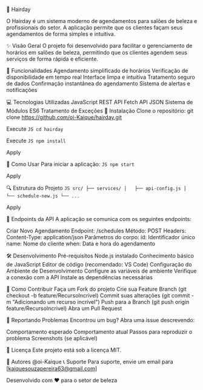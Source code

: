 💇 Hairday

  O Hairday é um sistema moderno de agendamentos para salões de beleza e profissionais do setor. A aplicação permite que os clientes façam seus agendamentos de forma simples e intuitiva.

✨ Visão Geral
  O projeto foi desenvolvido para facilitar o gerenciamento de horários em salões de beleza, permitindo que os clientes agendem seus serviços de forma rápida e eficiente.

🚀 Funcionalidades
  Agendamento simplificado de horários
  Verificação de disponibilidade em tempo real
  Interface limpa e intuitiva
  Tratamento seguro de dados
  Confirmação instantânea do agendamento
  Sistema de alertas e notificações

💻 Tecnologias Utilizadas
  JavaScript
  REST API
  Fetch API
  JSON
  Sistema de Módulos ES6
  Tratamento de Exceções
  🔧 Instalação
  Clone o repositório:
  git clone https://github.com/oi-Kaique/hairday.git



Execute
``JS
  cd hairday
``


Execute
``JS
  npm install
``


Apply

📱 Como Usar
Para iniciar a aplicação:
``JS
npm start
``


Apply

🔍 Estrutura do Projeto
``JS
  src/
    ├── services/
    │   ├── api-config.js
    │   └── schedule-new.js
    └── ...
``


Apply

📡 Endpoints da API
  A aplicação se comunica com os seguintes endpoints:

  Criar Novo Agendamento
  Endpoint: /schedules
  Método: POST
  Headers:
  Content-Type: application/json
  Parâmetros do corpo:
  id: Identificador único
  name: Nome do cliente
  when: Data e hora do agendamento
 
  
  🛠️ Desenvolvimento
  Pré-requisitos
  Node.js instalado
  Conhecimento básico de JavaScript
  Editor de código (recomendado: VS Code)
  Configuração do Ambiente de Desenvolvimento
  Configure as variáveis de ambiente
  Verifique a conexão com a API
  Instale as dependências necessárias
 
  
  🤝 Como Contribuir
  Faça um Fork do projeto
  Crie sua Feature Branch (git checkout -b feature/RecursoIncrivel)
  Commit suas alterações (git commit -m "Adicionando um recurso incrível")
  Push para a Branch (git push origin feature/RecursoIncrivel)
  Abra um Pull Request
 
  
  🐛 Reportando Problemas
  Encontrou um bug? Abra uma issue descrevendo:

  Comportamento esperado
  Comportamento atual
  Passos para reproduzir o problema
  Screenshots (se aplicável)
 
  
  📝 Licença
  Este projeto está sob a licença MIT.

  👥 Autores
  @oi-Kaique
  📞 Suporte
  Para suporte, envie um email para [kaiquesouzapereira63@gmail.com]

  Desenvolvido com ❤️ para o setor de beleza
